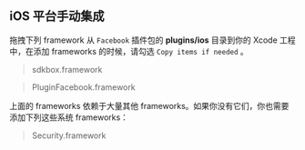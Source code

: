 ## iOS 平台手动集成
拖拽下列 framework 从 `Facebook` 插件包的 __plugins/ios__ 目录到你的 Xcode 工程中，在添加 frameworks 的时候，请勾选 `Copy items if needed` 。

> sdkbox.framework

> PluginFacebook.framework

上面的 frameworks 依赖于大量其他 frameworks。如果你没有它们，你也需要添加下列这些系统 frameworks：

> Security.framework
